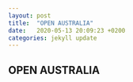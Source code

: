 ```yaml
---
layout: post
title:  "OPEN AUSTRALIA"
date:   2020-05-13 20:09:23 +0200
categories: jekyll update
---
```


## OPEN AUSTRALIA
